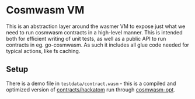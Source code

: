 # Cosmwasm VM

This is an abstraction layer around the wasmer VM to expose just what
we need to run cosmwasm contracts in a high-level manner.
This is intended both for efficient writing of unit tests, as well as a 
public API to run contracts in eg. go-cosmwasm. As such it includes all
glue code needed for typical actions, like fs caching.

## Setup

There is a demo file in `testdata/contract.wasm` - this is a compiled and
optimized version of [contracts/hackatom](https://github.com/confio/cosmwasm/tree/master/contracts/hackatom)
run through [cosmwasm-opt](https://github.com/confio/cosmwasm-opt).

